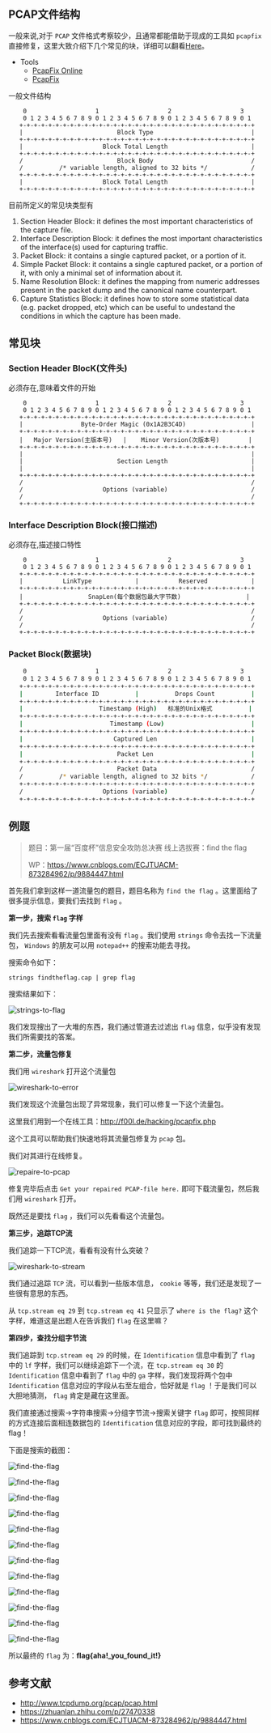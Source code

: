 ## PCAP文件结构

一般来说,对于 `PCAP` 文件格式考察较少，且通常都能借助于现成的工具如 `pcapfix` 直接修复，这里大致介绍下几个常见的块，详细可以翻看[Here](http://www.tcpdump.org/pcap/pcap.html)。

- Tools
    - [PcapFix Online](https://f00l.de/hacking/pcapfix.php)
    - [PcapFix](https://github.com/Rup0rt/pcapfix/tree/devel)

一般文件结构

```shell
    0                   1                   2                   3   
    0 1 2 3 4 5 6 7 8 9 0 1 2 3 4 5 6 7 8 9 0 1 2 3 4 5 6 7 8 9 0 1
   +-+-+-+-+-+-+-+-+-+-+-+-+-+-+-+-+-+-+-+-+-+-+-+-+-+-+-+-+-+-+-+-+
   |                          Block Type                           |
   +-+-+-+-+-+-+-+-+-+-+-+-+-+-+-+-+-+-+-+-+-+-+-+-+-+-+-+-+-+-+-+-+
   |                      Block Total Length                       |
   +-+-+-+-+-+-+-+-+-+-+-+-+-+-+-+-+-+-+-+-+-+-+-+-+-+-+-+-+-+-+-+-+
   /                          Block Body                           /
   /          /* variable length, aligned to 32 bits */            /
   +-+-+-+-+-+-+-+-+-+-+-+-+-+-+-+-+-+-+-+-+-+-+-+-+-+-+-+-+-+-+-+-+
   |                      Block Total Length                       |
   +-+-+-+-+-+-+-+-+-+-+-+-+-+-+-+-+-+-+-+-+-+-+-+-+-+-+-+-+-+-+-+-+
```

目前所定义的常见块类型有

1. Section Header Block: it defines the most important characteristics of the capture file.
2. Interface Description Block: it defines the most important characteristics of the interface(s) used for capturing traffic.
3. Packet Block: it contains a single captured packet, or a portion of it.
4. Simple Packet Block: it contains a single captured packet, or a portion of it, with only a minimal set of information about it.
5. Name Resolution Block: it defines the mapping from numeric addresses present in the packet dump and the canonical name counterpart.
6. Capture Statistics Block: it defines how to store some statistical data (e.g. packet dropped, etc) which can be useful to undestand the conditions in which the capture has been made.

## 常见块

### Section Header BlocK(文件头)

必须存在,意味着文件的开始

```shell
    0                   1                   2                   3   
    0 1 2 3 4 5 6 7 8 9 0 1 2 3 4 5 6 7 8 9 0 1 2 3 4 5 6 7 8 9 0 1
   +-+-+-+-+-+-+-+-+-+-+-+-+-+-+-+-+-+-+-+-+-+-+-+-+-+-+-+-+-+-+-+-+
   |                Byte-Order Magic (0x1A2B3C4D)                  |
   +-+-+-+-+-+-+-+-+-+-+-+-+-+-+-+-+-+-+-+-+-+-+-+-+-+-+-+-+-+-+-+-+
   |   Major Version(主版本号)   |    Minor Version(次版本号)        |
   +-+-+-+-+-+-+-+-+-+-+-+-+-+-+-+-+-+-+-+-+-+-+-+-+-+-+-+-+-+-+-+-+
   |                                                               |
   |                          Section Length                       |
   |                                                               |
   +-+-+-+-+-+-+-+-+-+-+-+-+-+-+-+-+-+-+-+-+-+-+-+-+-+-+-+-+-+-+-+-+
   /                                                               /
   /                      Options (variable)                       /
   /                                                               /
   +-+-+-+-+-+-+-+-+-+-+-+-+-+-+-+-+-+-+-+-+-+-+-+-+-+-+-+-+-+-+-+-+
```

### Interface Description Block(接口描述)

必须存在,描述接口特性

```shell
    0                   1                   2                   3   
    0 1 2 3 4 5 6 7 8 9 0 1 2 3 4 5 6 7 8 9 0 1 2 3 4 5 6 7 8 9 0 1
   +-+-+-+-+-+-+-+-+-+-+-+-+-+-+-+-+-+-+-+-+-+-+-+-+-+-+-+-+-+-+-+-+
   |           LinkType            |           Reserved            |
   +-+-+-+-+-+-+-+-+-+-+-+-+-+-+-+-+-+-+-+-+-+-+-+-+-+-+-+-+-+-+-+-+
   |                  SnapLen(每个数据包最大字节数)                  |
   +-+-+-+-+-+-+-+-+-+-+-+-+-+-+-+-+-+-+-+-+-+-+-+-+-+-+-+-+-+-+-+-+
   /                                                               /
   /                      Options (variable)                       /
   /                                                               /
   +-+-+-+-+-+-+-+-+-+-+-+-+-+-+-+-+-+-+-+-+-+-+-+-+-+-+-+-+-+-+-+-+
```

### Packet Block(数据块)

```sh
    0                   1                   2                   3   
    0 1 2 3 4 5 6 7 8 9 0 1 2 3 4 5 6 7 8 9 0 1 2 3 4 5 6 7 8 9 0 1
   +-+-+-+-+-+-+-+-+-+-+-+-+-+-+-+-+-+-+-+-+-+-+-+-+-+-+-+-+-+-+-+-+
   |         Interface ID          |          Drops Count          |
   +-+-+-+-+-+-+-+-+-+-+-+-+-+-+-+-+-+-+-+-+-+-+-+-+-+-+-+-+-+-+-+-+
   |                     Timestamp (High)   标准的Unix格式          |
   +-+-+-+-+-+-+-+-+-+-+-+-+-+-+-+-+-+-+-+-+-+-+-+-+-+-+-+-+-+-+-+-+
   |                        Timestamp (Low)                        |
   +-+-+-+-+-+-+-+-+-+-+-+-+-+-+-+-+-+-+-+-+-+-+-+-+-+-+-+-+-+-+-+-+
   |                         Captured Len                          |
   +-+-+-+-+-+-+-+-+-+-+-+-+-+-+-+-+-+-+-+-+-+-+-+-+-+-+-+-+-+-+-+-+
   |                          Packet Len                           |
   +-+-+-+-+-+-+-+-+-+-+-+-+-+-+-+-+-+-+-+-+-+-+-+-+-+-+-+-+-+-+-+-+
   /                          Packet Data                          /
   /          /* variable length, aligned to 32 bits */            /
   +-+-+-+-+-+-+-+-+-+-+-+-+-+-+-+-+-+-+-+-+-+-+-+-+-+-+-+-+-+-+-+-+
   /                      Options (variable)                       /
   +-+-+-+-+-+-+-+-+-+-+-+-+-+-+-+-+-+-+-+-+-+-+-+-+-+-+-+-+-+-+-+-+
```

## 例题

> 题目：第一届“百度杯”信息安全攻防总决赛 线上选拔赛：find the flag
>
> WP：https://www.cnblogs.com/ECJTUACM-873284962/p/9884447.html

首先我们拿到这样一道流量包的题目，题目名称为 `find the flag` 。这里面给了很多提示信息，要我们去找到 `flag` 。

**第一步，搜索 `flag` 字样**

我们先去搜索看看流量包里面有没有 `flag` 。我们使用 `strings` 命令去找一下流量包， `Windows` 的朋友可以用 `notepad++` 的搜索功能去寻找。

搜索命令如下：

```shell
strings findtheflag.cap | grep flag
```

搜索结果如下：

![strings-to-flag](./figure/strings-to-flag.png)

我们发现搜出了一大堆的东西，我们通过管道去过滤出 `flag` 信息，似乎没有发现我们所需要找的答案。

**第二步，流量包修复**

我们用 `wireshark` 打开这个流量包

![wireshark-to-error](./figure/wireshark-to-error.png)

我们发现这个流量包出现了异常现象，我们可以修复一下这个流量包。

这里我们用到一个在线工具：http://f00l.de/hacking/pcapfix.php

这个工具可以帮助我们快速地将其流量包修复为 `pcap` 包。

我们对其进行在线修复。

![repaire-to-pcap](./figure/repaire-to-pcap.png)

修复完毕后点击 `Get your repaired PCAP-file here.` 即可下载流量包，然后我们用 `wireshark` 打开。

既然还是要找 `flag` ，我们可以先看看这个流量包。

**第三步，追踪TCP流**

我们追踪一下TCP流，看看有没有什么突破？

![wireshark-to-stream](./figure/wireshark-to-stream.png)

我们通过追踪 `TCP` 流，可以看到一些版本信息， `cookie` 等等，我们还是发现了一些很有意思的东西。

从 `tcp.stream eq 29` 到 `tcp.stream eq 41` 只显示了 `where is the flag?` 这个字样，难道这是出题人在告诉我们 `flag` 在这里嘛？

**第四步，查找分组字节流**

我们追踪到 `tcp.stream eq 29` 的时候，在 `Identification` 信息中看到了 `flag` 中的 `lf` 字样，我们可以继续追踪下一个流，在 `tcp.stream eq 30` 的 `Identification` 信息中看到了 `flag` 中的 `ga` 字样，我们发现将两个包中 `Identification` 信息对应的字段从右至左组合，恰好就是 `flag` ！于是我们可以大胆地猜测， `flag` 肯定是藏在这里面。

我们直接通过搜索->字符串搜索->分组字节流->搜索关键字 `flag` 即可，按照同样的方式连接后面相连数据包的 `Identification` 信息对应的字段，即可找到最终的flag！

下面是搜索的截图：

![find-the-flag](./figure/find-the-flag-01.png)

![find-the-flag](./figure/find-the-flag-02.png)

![find-the-flag](./figure/find-the-flag-03.png)

![find-the-flag](./figure/find-the-flag-04.png)

![find-the-flag](./figure/find-the-flag-05.png)

![find-the-flag](./figure/find-the-flag-06.png)

![find-the-flag](./figure/find-the-flag-07.png)

![find-the-flag](./figure/find-the-flag-08.png)

![find-the-flag](./figure/find-the-flag-09.png)

![find-the-flag](./figure/find-the-flag-10.png)

![find-the-flag](./figure/find-the-flag-11.png)

![find-the-flag](./figure/find-the-flag-12.png)

所以最终的 `flag` 为：**flag{aha!_you_found_it!}**

## 参考文献

- http://www.tcpdump.org/pcap/pcap.html
- https://zhuanlan.zhihu.com/p/27470338
- https://www.cnblogs.com/ECJTUACM-873284962/p/9884447.html



